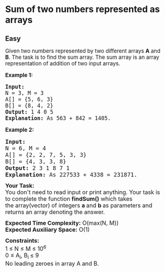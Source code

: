 # Sum of two numbers represented as arrays
## Easy
<div class="problems_problem_content__Xm_eO"><p speechify-initial-font-size="17px" style="font-size: 17px;"><span style="font-size: 17px;" speechify-initial-font-size="17px">Given two numbers represented by two different arrays <strong speechify-initial-font-size="17px" style="font-size: 17px;">A</strong> and <strong speechify-initial-font-size="17px" style="font-size: 17px;">B</strong>. The task is to find the sum array. The sum array is an array representation of addition of two input arrays.</span></p>
<p speechify-initial-font-size="17px" style="font-size: 17px;"><span style="font-size: 17px;" speechify-initial-font-size="17px"><strong speechify-initial-font-size="17px" style="font-size: 17px;">Example 1:</strong></span></p>
<pre speechify-initial-font-size="17px" style="font-size: 17px;"><span style="font-size: 17px;" speechify-initial-font-size="17px"><strong speechify-initial-font-size="17px" style="font-size: 17px;">Input:
</strong>N = 3, M = 3
A[] = {5, 6, 3}
B[] = {8, 4, 2}
<strong speechify-initial-font-size="17px" style="font-size: 17px;">Output: </strong>1 4 0 5
<strong speechify-initial-font-size="17px" style="font-size: 17px;">Explanation:</strong> As 563 + 842 = 1405.</span></pre>
<p speechify-initial-font-size="17px" style="font-size: 17px;"><span style="font-size: 17px;" speechify-initial-font-size="17px"><strong speechify-initial-font-size="17px" style="font-size: 17px;">Example 2:</strong></span></p>
<pre><span style="font-size: 18px;"><strong>Input:
</strong>N = 6, M = 4 
A[] = {2, 2, 7, 5, 3, 3}
B[] = {4, 3, 3, 8}
<strong>Output: </strong>2 3 1 8 7 1
<strong>Explanation:</strong> As 227533 + 4338 = 231871.</span></pre>
<p><span style="font-size: 18px;"><strong>Your Task:&nbsp;&nbsp;</strong><br>You don't need to read input or print anything. Your task is to complete the function&nbsp;<strong>findSum()</strong>&nbsp;which takes the&nbsp;array(vector) of&nbsp;integers&nbsp;<strong>a&nbsp;</strong>and <strong>b&nbsp;</strong>as parameters and returns an array denoting the answer.</span></p>
<p><span style="font-size: 18px;"><strong>Expected Time Complexity:</strong>&nbsp;O(max(N, M))<br><strong>Expected Auxiliary Space:</strong>&nbsp;O(1)</span></p>
<p><span style="font-size: 18px;"><strong>Constraints:</strong><br>1 ≤ N&nbsp;≤ M&nbsp;≤ 10<sup>6</sup><br>0 ≤ A<sub>i</sub>, B<sub>i&nbsp;</sub>≤ 9<br>No leading zeroes in array A and B.</span><br>&nbsp;</p></div>